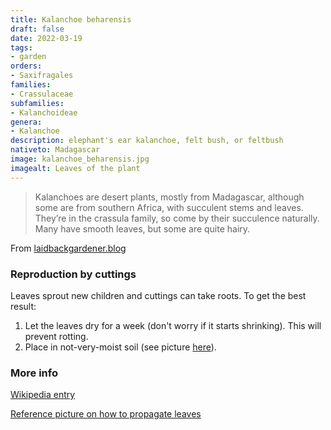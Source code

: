 ```yaml
---
title: Kalanchoe beharensis
draft: false
date: 2022-03-19
tags:
- garden
orders:
- Saxifragales
families:
- Crassulaceae
subfamilies:
- Kalanchoideae
genera:
- Kalanchoe    
description: elephant's ear kalanchoe, felt bush, or feltbush
nativeto: Madagascar
image: kalanchoe_beharensis.jpg
imagealt: Leaves of the plant
---
```


> Kalanchoes are desert plants, mostly from Madagascar, although some are from southern Africa, with succulent stems and leaves. They’re in the crassula family, so come by their succulence naturally. Many have smooth leaves, but some are quite hairy.

From [laidbackgardener.blog](https://laidbackgardener.blog/2020/11/15/huggable-houseplants/)

### Reproduction by cuttings

Leaves sprout new children and cuttings can take roots. To get the best result:

1. Let the leaves dry for a week (don't worry if it starts shrinking). This will prevent rotting. 
2. Place in not-very-moist soil (see picture [here](./kalanchoe_cutting_pots.png)). 

### More info

[Wikipedia entry](https://en.wikipedia.org/wiki/Kalanchoe_beharensis)

[Reference picture on how to propagate leaves](https://davesgarden.com/community/forums/fp.php?pid=9849936&extraimg=3#b)